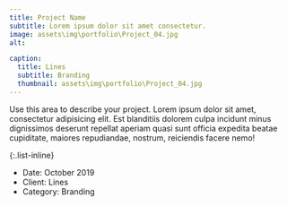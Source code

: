 ```yaml
---
title: Project Name
subtitle: Lorem ipsum dolor sit amet consectetur.
image: assets\img\portfolio\Project_04.jpg
alt:

caption:
  title: Lines
  subtitle: Branding
  thumbnail: assets\img\portfolio\Project_04.jpg
---
```

Use this area to describe your project. Lorem ipsum dolor sit amet, consectetur adipisicing elit. Est blanditiis dolorem culpa incidunt minus dignissimos deserunt repellat aperiam quasi sunt officia expedita beatae cupiditate, maiores repudiandae, nostrum, reiciendis facere nemo!

{:.list-inline}
- Date: October 2019
- Client: Lines
- Category: Branding
